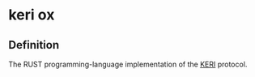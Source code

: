 # keri ox
## Definition
The RUST programming-language implementation of the [KERI](https://github.com/trustoverip/acdc/wiki/KERI) protocol.
